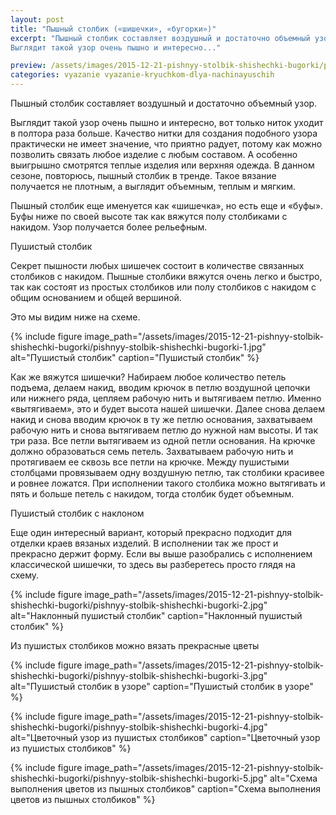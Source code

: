 ```yaml
---
layout: post
title: "Пышный столбик («шишечки», «бугорки»)"
excerpt: "Пышный столбик составляет воздушный и достаточно объемный узор.
Выглядит такой узор очень пышно и интересно..."

preview: /assets/images/2015-12-21-pishnyy-stolbik-shishechki-bugorki/pishnyy-stolbik-shishechki-bugorki-preview.jpg
categories: vyazanie vyazanie-kryuchkom-dlya-nachinayuschih
---
```


Пышный столбик составляет воздушный и достаточно объемный узор.

Выглядит такой узор очень пышно и интересно, вот только ниток уходит в полтора раза больше. Качество нитки для создания подобного узора практически не имеет значение, что приятно радует, потому как можно позволить связать любое изделие с любым составом. А особенно выигрышно смотрятся теплые изделия или верхняя одежда. В данном сезоне, повторюсь, пышный столбик в тренде. Такое вязание получается не плотным, а выглядит объемным, теплым и мягким.

Пышный столбик еще именуется как «шишечка», но есть еще и «буфы». Буфы ниже по своей высоте так как вяжутся полу столбиками с накидом. Узор получается более рельефным.

Пушистый столбик

Секрет пышности любых шишечек состоит в количестве связанных столбиков с накидом. Пышные столбики вяжутся очень легко и быстро, так как состоят из простых столбиков или полу столбиков с накидом с общим основанием и общей вершиной.

Это мы видим ниже на схеме.

{% include figure image_path="/assets/images/2015-12-21-pishnyy-stolbik-shishechki-bugorki/pishnyy-stolbik-shishechki-bugorki-1.jpg" alt="Пушистый столбик" caption="Пушистый столбик" %}

Как же вяжутся шишечки? Набираем любое количество петель подъема, делаем накид, вводим крючок в петлю воздушной цепочки или нижнего ряда, цепляем рабочую нить и вытягиваем петлю. Именно «вытягиваем», это и будет высота нашей шишечки. Далее снова делаем накид и снова вводим крючок в ту же петлю основания, захватываем рабочую нить и снова вытягиваем петлю до нужной нам высоты. И так три раза. Все петли вытягиваем из одной петли основания. На крючке должно образоваться семь петель. Захватываем рабочую нить и протягиваем ее сквозь все петли на крючке. Между пушистыми столбцами провязываем одну воздушную петлю, так столбики красивее и ровнее ложатся. При исполнении такого столбика можно вытягивать и пять и больше петель с накидом, тогда столбик будет объемным.

Пушистый столбик с наклоном

Еще один интересный вариант, который прекрасно подходит для отделки краев вязаных изделий. В исполнении так же прост и прекрасно держит форму. Если вы выше разобрались с исполнением классической шишечки, то здесь вы разберетесь просто глядя на схему.

{% include figure image_path="/assets/images/2015-12-21-pishnyy-stolbik-shishechki-bugorki/pishnyy-stolbik-shishechki-bugorki-2.jpg" alt="Наклонный пушистый столбик" caption="Наклонный пушистый столбик" %}

Из пушистых столбиков можно вязать прекрасные цветы

{% include figure image_path="/assets/images/2015-12-21-pishnyy-stolbik-shishechki-bugorki/pishnyy-stolbik-shishechki-bugorki-3.jpg" alt="Пушистый столбик в узоре" caption="Пушистый столбик в узоре" %}

{% include figure image_path="/assets/images/2015-12-21-pishnyy-stolbik-shishechki-bugorki/pishnyy-stolbik-shishechki-bugorki-4.jpg" alt="Цветочный узор из пушистых столбиков" caption="Цветочный узор из пушистых столбиков" %}

{% include figure image_path="/assets/images/2015-12-21-pishnyy-stolbik-shishechki-bugorki/pishnyy-stolbik-shishechki-bugorki-5.jpg" alt="Схема выполнения цветов из пышных столбиков" caption="Схема выполнения цветов из пышных столбиков" %}
